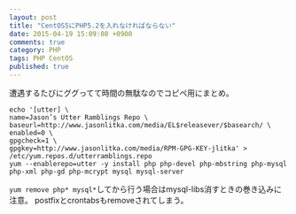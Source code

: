 ```yaml
---
layout: post
title: "CentOS5にPHP5.2を入れなければならない"
date: 2015-04-19 15:09:08 +0900 
comments: true
category: PHP
tags: PHP CentOS
published: true
---
```


遭遇するたびにググってて時間の無駄なのでコピペ用にまとめ。

```
echo '[utter] \
name=Jason’s Utter Ramblings Repo \
baseurl=http://www.jasonlitka.com/media/EL$releasever/$basearch/ \
enabled=0 \
gpgcheck=1 \
gpgkey=http://www.jasonlitka.com/media/RPM-GPG-KEY-jlitka' > /etc/yum.repos.d/utterramblings.repo
yum --enablerepo=utter -y install php php-devel php-mbstring php-mysql php-xml php-gd php-mcrypt mysql mysql-server 
```

`yum remove php* mysql*`してから行う場合はmysql-libs消すときの巻き込みに注意。
postfixとcrontabsもremoveされてしまう。
